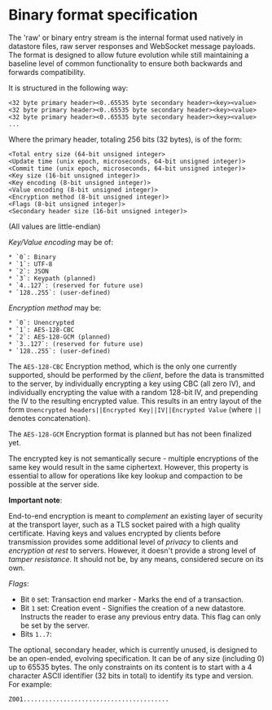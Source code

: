 # Binary format specification

The 'raw' or binary entry stream is the internal format used natively in datastore files, raw server responses and WebSocket message payloads. The format is designed to allow future evolution while still maintaining a baseline level of common functionality to ensure both backwards and forwards compatibility.  

It is structured in the following way:
```
<32 byte primary header><0..65535 byte secondary header><key><value>
<32 byte primary header><0..65535 byte secondary header><key><value>
<32 byte primary header><0..65535 byte secondary header><key><value>
...
```
Where the primary header, totaling 256 bits (32 bytes), is of the form:

```
<Total entry size (64-bit unsigned integer>
<Update time (unix epoch, microseconds, 64-bit unsigned integer)>
<Commit time (unix epoch, microseconds, 64-bit unsigned integer)>
<Key size (16-bit unsigned integer)>
<Key encoding (8-bit unsigned integer)>
<Value encoding (8-bit unsigned integer)>
<Encryption method (8-bit unsigned integer)>
<Flags (8-bit unsigned integer)>
<Secondary header size (16-bit unsigned integer)>
```
(All values are little-endian)

_Key/Value encoding_ may be of:

	* `0`: Binary
	* `1`: UTF-8
	* `2`: JSON
	* `3`: Keypath (planned)
	* `4..127`: (reserved for future use)
	* `128..255`: (user-defined)

_Encryption method_ may be:

	* `0`: Unencrypted
	* `1`: AES-128-CBC
	* `2`: AES-128-GCM (planned)
	* `3..127`: (reserved for future use)
	* `128..255`: (user-defined)

The `AES-128-CBC` Encryption method, which is the only one currently supported, should be performed by the _client_, before the data is transmitted to the server, by individually encrypting a key using CBC (all zero IV), and individually encrypting the value with a random 128-bit IV, and prepending the IV to the resulting encrypted value. This results in an entry layout of the form `Unencrypted headers||Encrypted Key||IV||Encrypted Value` (where `||` denotes concatenation).

The `AES-128-GCM` Encryption format is planned but has not been finalized yet.

The encrypted key is not semantically secure - multiple encryptions of the same key would result in the same ciphertext. However, this property is essential to allow for operations like key lookup and compaction to be possible at the server side.

**Important note**: 

End-to-end encryption is meant to _complement_ an existing layer of security at the transport layer, such as a TLS socket paired with a high quality certificate. Having keys and values encrypted by clients before transmission provides some additional level of _privacy_ to clients and _encryption at rest_ to servers. However, it doesn't provide a strong level of _tamper resistance_. It should not be, by any means, considered secure on its own.

_Flags_:

* Bit `0` set: Transaction end marker - Marks the end of a transaction.
* Bit `1` set: Creation event - Signifies the creation of a new datastore. Instructs the reader to erase any previous entry data. This flag can only be set by the server.
* Bits `1..7`: <reserved>

The optional, secondary header, which is currently unused, is designed to be an open-ended, evolving specification. It can be of any size (including 0) up to 65535 bytes. The only constraints on its content is to start with a 4 character ASCII identifier (32 bits in total) to identify its type and version. For example:

```
Z001........................................
```